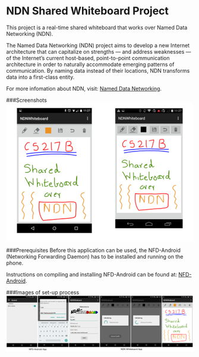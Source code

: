 NDN Shared Whiteboard Project
======================
This project is a real-time shared whiteboard that works over Named Data Networking (NDN).

The Named Data Networking (NDN) project aims to develop a new Internet architecture that can
capitalize on strengths — and address weaknesses — of the Internet’s current host-based,
point-to-point communication architecture in order to naturally accommodate emerging patterns of
communication. By naming data instead of their locations, NDN transforms data into a first-class
entity.

For more infomation about NDN, visit: [Named Data Networking](http://named-data.net/).

###Screenshots
![Screenshots](/images/Screenshots.png)

###Prerequisites
Before this application can be used, the NFD-Android (Networking Forwarding Daemon) has to be
installed and running on the phone.

Instructions on compiling and installing NFD-Android can be found at:
[NFD-Android](https://github.com/named-data/NFD-android).

###Images of set-up process
![Screenshots](/images/Instructions.png)
